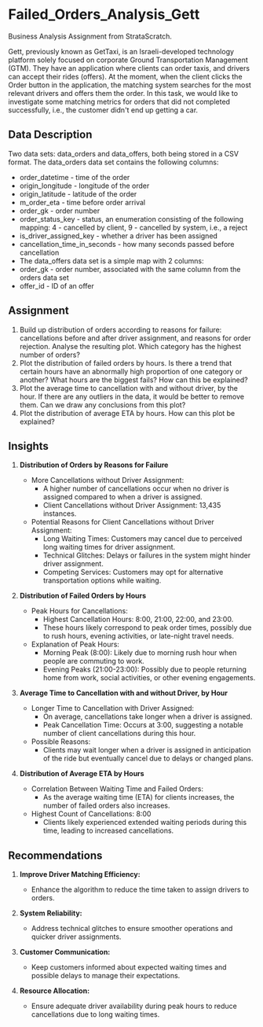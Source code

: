 # Failed_Orders_Analysis_Gett
Business Analysis Assignment from StrataScratch.

Gett, previously known as GetTaxi, is an Israeli-developed technology platform solely focused on corporate Ground Transportation Management (GTM). They have an application where clients can order taxis, and drivers can accept their rides (offers). At the moment, when the client clicks the Order button in the application, the matching system searches for the most relevant drivers and offers them the order. In this task, we would like to investigate some matching metrics for orders that did not completed successfully, i.e., the customer didn't end up getting a car.

## Data Description
Two data sets: data_orders and data_offers, both being stored in a CSV format. The data_orders data set contains the following columns:
* order_datetime - time of the order
* origin_longitude - longitude of the order
* origin_latitude - latitude of the order
* m_order_eta - time before order arrival
* order_gk - order number
* order_status_key - status, an enumeration consisting of the following mapping:
    4 - cancelled by client,
    9 - cancelled by system, i.e., a reject
* is_driver_assigned_key - whether a driver has been assigned
* cancellation_time_in_seconds - how many seconds passed before cancellation
* The data_offers data set is a simple map with 2 columns:
* order_gk - order number, associated with the same column from the orders data set
* offer_id - ID of an offer

## Assignment

1. Build up distribution of orders according to reasons for failure: cancellations before and after driver assignment, and reasons for order rejection. Analyse the resulting plot. Which category has the highest number of orders?
2. Plot the distribution of failed orders by hours. Is there a trend that certain hours have an abnormally high proportion of one category or another? What hours are the biggest fails? How can this be explained?
3. Plot the average time to cancellation with and without driver, by the hour. If there are any outliers in the data, it would be better to remove them. Can we draw any conclusions from this plot?
4. Plot the distribution of average ETA by hours. How can this plot be explained?

## Insights

1. **Distribution of Orders by Reasons for Failure**
    * More Cancellations without Driver Assignment:
        * A higher number of cancellations occur when no driver is assigned compared to when a driver is assigned.
        * Client Cancellations without Driver Assignment: 13,435 instances.
    * Potential Reasons for Client Cancellations without Driver Assignment:
        * Long Waiting Times: Customers may cancel due to perceived long waiting times for driver assignment.
        * Technical Glitches: Delays or failures in the system might hinder driver assignment.
        * Competing Services: Customers may opt for alternative transportation options while waiting.

2. **Distribution of Failed Orders by Hours**
    * Peak Hours for Cancellations:
        * Highest Cancellation Hours: 8:00, 21:00, 22:00, and 23:00.
        * These hours likely correspond to peak order times, possibly due to rush hours, evening activities, or late-night travel needs.
    * Explanation of Peak Hours:
        * Morning Peak (8:00): Likely due to morning rush hour when people are commuting to work.
        * Evening Peaks (21:00-23:00): Possibly due to people returning home from work, social activities, or other evening engagements.

3. **Average Time to Cancellation with and without Driver, by Hour**
    * Longer Time to Cancellation with Driver Assigned:
        * On average, cancellations take longer when a driver is assigned.
        * Peak Cancellation Time: Occurs at 3:00, suggesting a notable number of client cancellations during this hour.
    * Possible Reasons:
        * Clients may wait longer when a driver is assigned in anticipation of the ride but eventually cancel due to delays or changed plans.

4. **Distribution of Average ETA by Hours**
    * Correlation Between Waiting Time and Failed Orders:
        * As the average waiting time (ETA) for clients increases, the number of failed orders also increases.
    * Highest Count of Cancellations: 8:00
        * Clients likely experienced extended waiting periods during this time, leading to increased cancellations.

## Recommendations

1. **Improve Driver Matching Efficiency:**
    * Enhance the algorithm to reduce the time taken to assign drivers to orders.

2. **System Reliability:**
    * Address technical glitches to ensure smoother operations and quicker driver assignments.

3. **Customer Communication:**
    * Keep customers informed about expected waiting times and possible delays to manage their expectations.

4. **Resource Allocation:**
    * Ensure adequate driver availability during peak hours to reduce cancellations due to long waiting times.
